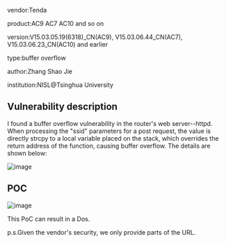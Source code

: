 vendor:Tenda


product:AC9 AC7 AC10 and so on

version:V15.03.05.19(6318)_CN(AC9), V15.03.06.44_CN(AC7), V15.03.06.23_CN(AC10) and earlier

type:buffer overflow

author:Zhang Shao Jie

institution:NISL@Tsinghua University


Vulnerability description
-------------------------
I found a buffer overflow vulnerability in the router's web server--httpd. When processing the "ssid" parameters for a post request, the value is directly strcpy to a local variable placed on the stack, which overrides the return address of the function, causing buffer overflow.
The details are shown below:

![image](https://github.com/zsjevilhex/iot/blob/master/route/tenda/tenda-07/image.png)


POC
-------------------------

![image](https://github.com/zsjevilhex/iot/blob/master/route/tenda/tenda-07/poc.jpeg)

This PoC can result in a Dos. 


p.s.Given the vendor's security, we only provide parts of the URL.
